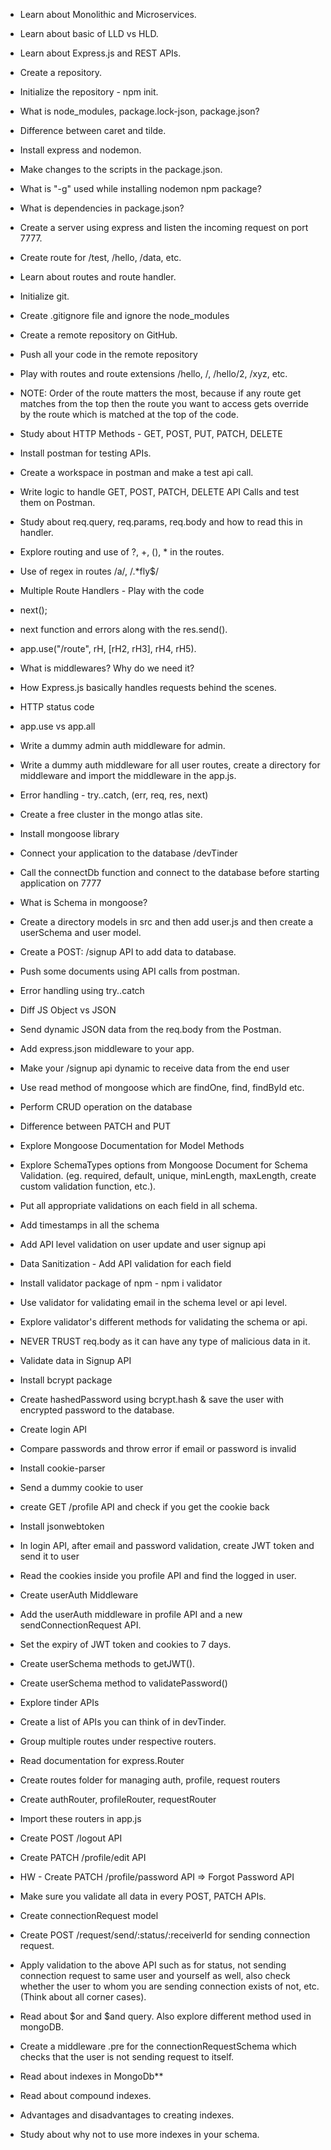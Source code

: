 - Learn about Monolithic and Microservices. 
- Learn about basic of LLD vs HLD.
- Learn about Express.js and REST APIs.
- Create a repository.
- Initialize the repository - npm init.
- What is node_modules, package.lock-json, package.json?
- Difference between caret and tilde.
- Install express and nodemon.
- Make changes to the scripts in the package.json.
- What is "-g" used while installing nodemon npm package?
- What is dependencies in package.json?
- Create a server using express and listen the incoming request on port 7777.
- Create route for /test, /hello, /data, etc.
- Learn about routes and route handler.


- Initialize git.
- Create .gitignore file and ignore the node_modules
- Create a remote repository on GitHub.
- Push all your code in the remote repository
- Play with routes and route extensions /hello, /, /hello/2, /xyz, etc.
- NOTE: Order of the route matters the most, because if any route get matches from the top then the route you want to access gets override by the route which is matched at the top of the code.
- Study about HTTP Methods - GET, POST, PUT, PATCH, DELETE
- Install postman for testing APIs.
- Create a workspace in postman and make a test api call.
- Write logic to handle GET, POST, PATCH, DELETE API Calls and test them on Postman.
- Study about req.query, req.params, req.body and how to read this in handler.
- Explore routing and use of ?, +, (), * in the routes.
- Use of regex in routes /a/, /.*fly$/


- Multiple Route Handlers - Play with the code
- next();
- next function and errors along with the res.send().
- app.use("/route", rH, [rH2, rH3], rH4, rH5).
- What is middlewares? Why do we need it?
- How Express.js basically handles requests behind the scenes.
- HTTP status code
- app.use vs app.all
- Write a dummy admin auth middleware for admin.
- Write a dummy auth middleware for all user routes, create a directory for middleware and import the middleware in the app.js.
- Error handling - try..catch, (err, req, res, next)

- Create a free cluster in the mongo atlas site.
- Install mongoose library
- Connect your application to the database <connection-url>/devTinder
- Call the connectDb function and connect to the database before starting application on 7777
- What is Schema in mongoose?
- Create a directory models in src and then add user.js and then create a userSchema and user model.
- Create a POST: /signup API to add data to database.
- Push some documents using API calls from postman.
- Error handling using try..catch


- Diff JS Object vs JSON
- Send dynamic JSON data from the req.body from the Postman.
- Add express.json middleware to your app.
- Make your /signup api dynamic to receive data from the end user
- Use read method of mongoose which are findOne, find, findById etc.
- Perform CRUD operation on the database
- Difference between PATCH and PUT
- Explore Mongoose Documentation for Model Methods


- Explore SchemaTypes options from Mongoose Document for Schema Validation. (eg. required, default, unique, minLength, maxLength, create custom validation function,  etc.).
- Put all appropriate validations on each field in all schema.
- Add timestamps in all the schema
- Add API level validation on user update and user signup api
- Data Sanitization - Add API validation for each field
- Install validator package of npm - npm i validator
- Use validator for validating email in the schema level or api level.
- Explore validator's different methods for validating the schema or api.
- NEVER TRUST req.body as it can have any type of malicious data in it.


- Validate data in Signup API
- Install bcrypt package
- Create hashedPassword using bcrypt.hash & save the user with encrypted password to the database.
- Create login API
- Compare passwords and throw error if email or password is invalid


- Install cookie-parser
- Send a dummy cookie to user
- create GET /profile API and check if you get the cookie back
- Install jsonwebtoken
- In login API, after email and password validation, create JWT token and send it to user
- Read the cookies inside you profile API and find the logged in user.
- Create userAuth Middleware
- Add the userAuth middleware in profile API and a new sendConnectionRequest API.
- Set the expiry of JWT token and cookies to 7 days.
- Create userSchema methods to getJWT().
- Create userSchema method to validatePassword()


- Explore tinder APIs
- Create a list of APIs you can think of in devTinder.
- Group multiple routes under respective routers.
- Read documentation for express.Router
- Create routes folder for managing auth, profile, request routers
- Create authRouter, profileRouter, requestRouter
- Import these routers in app.js
- Create POST /logout API
- Create PATCH /profile/edit API
- HW - Create PATCH /profile/password API => Forgot Password API
- Make sure you validate all data in every POST, PATCH APIs.


- Create connectionRequest model
- Create POST /request/send/:status/:receiverId for sending connection request.
- Apply validation to the above API such as for status, not sending connection request to same user and yourself as well, also check whether the user to whom you are sending connection exists of not, etc. (Think about all corner cases).
- Read about $or and $and query. Also explore different method used in mongoDB.
- Create a middleware .pre for the connectionRequestSchema which checks that the user is not sending request to itself.
- Read about indexes in MongoDb**
- Read about compound indexes. 
- Advantages and disadvantages to creating indexes.
- Study about why not to use more indexes in your schema. 